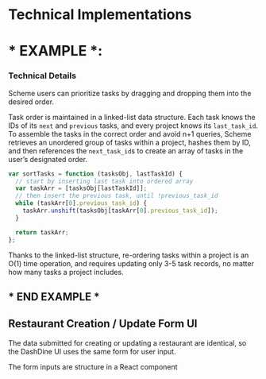 # Technical Implementations

# * EXAMPLE *:

### Technical Details
Scheme users can prioritize tasks by dragging and dropping them into the desired order.

Task order is maintained in a linked-list data structure. Each task knows the IDs of its `next` and `previous` tasks, and every project knows its `last_task_id`. To assemble the tasks in the correct order and avoid n+1 queries, Scheme retrieves an unordered group of tasks within a project, hashes them by ID, and then references the `next_task_id`s to create an array of tasks in the user’s designated order.

```javascript
var sortTasks = function (tasksObj, lastTaskId) {
  // start by inserting last task into ordered array
  var taskArr = [tasksObj[lastTaskId]];
  // then insert the previous task, until !previous_task_id
  while (taskArr[0].previous_task_id) {
    taskArr.unshift(tasksObj[taskArr[0].previous_task_id]);
  }

  return taskArr;
};
```

Thanks to the linked-list structure, re-ordering tasks within a project is an O(1) time operation, and requires updating only 3-5 task records, no matter how many tasks a project includes.



## * END EXAMPLE *



## Restaurant Creation / Update Form UI

The data submitted for creating or updating a restaurant are identical, so the DashDine UI uses the same form for user input.

The form inputs are structure in a React component 